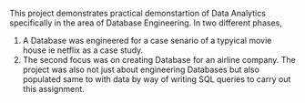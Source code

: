 This project demonstrates practical demonstartion of Data Analytics specifically in the area of Database Engineering.
In two different phases,
1. A Database was engineered for a case senario of a typyical movie house ie netflix as a case study.
2. The second focus was on creating Database for an airline company.
 The project was also not just about engineering Databases but also populated same to with data by way of writing SQL queries to carry out this assignment.
